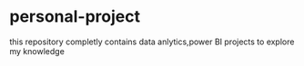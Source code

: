 # personal-project
this repository completly contains data anlytics,power BI projects to explore my knowledge 
